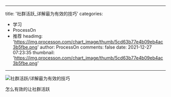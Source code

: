 
---
title: '社群活跃_详解最为有效的技巧'
categories: 
 - 学习
 - ProcessOn
 - 推荐
headimg: 'https://img.processon.com/chart_image/thumb/5cd63b77e4b09eb4ac3b5fbe.png'
author: ProcessOn
comments: false
date: 2021-12-27 07:23:35
thumbnail: 'https://img.processon.com/chart_image/thumb/5cd63b77e4b09eb4ac3b5fbe.png'
---

<div>   
<img class="thumb" alt="社群活跃/详解最为有效的技巧" src="https://img.processon.com/chart_image/thumb/5cd63b77e4b09eb4ac3b5fbe.png" referrerpolicy="no-referrer">
<p>怎么有效的让社群活跃</p>  
</div>
            